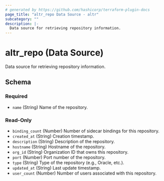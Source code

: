 ```yaml
---
# generated by https://github.com/hashicorp/terraform-plugin-docs
page_title: "altr_repo Data Source - altr"
subcategory: ""
description: |-
  Data source for retrieving repository information.
---
```


# altr_repo (Data Source)

Data source for retrieving repository information.



<!-- schema generated by tfplugindocs -->
## Schema

### Required

- `name` (String) Name of the repository.

### Read-Only

- `binding_count` (Number) Number of sidecar bindings for this repository.
- `created_at` (String) Creation timestamp.
- `description` (String) Description of the repository.
- `hostname` (String) Hostname of the repository.
- `org_id` (String) Organization ID that owns this repository.
- `port` (Number) Port number of the repository.
- `type` (String) Type of the repository (e.g., Oracle, etc.).
- `updated_at` (String) Last update timestamp.
- `user_count` (Number) Number of users associated with this repository.
